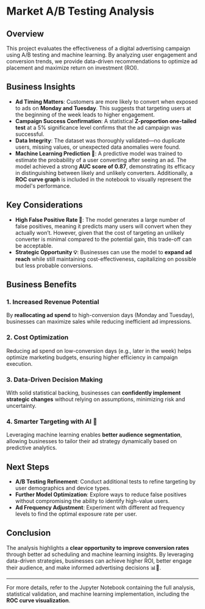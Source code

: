 # Market A/B Testing Analysis

## Overview
This project evaluates the effectiveness of a digital advertising campaign using A/B testing and machine learning. By analyzing user engagement and conversion trends, we provide data-driven recommendations to optimize ad placement and maximize return on investment (ROI).

## Business Insights
- **Ad Timing Matters**: Customers are more likely to convert when exposed to ads on **Monday and Tuesday**. This suggests that targeting users at the beginning of the week leads to higher engagement.
- **Campaign Success Confirmation**: A statistical **Z-proportion one-tailed test** at a 5% significance level confirms that the ad campaign was successful.
- **Data Integrity**: The dataset was thoroughly validated—no duplicate users, missing values, or unexpected data anomalies were found.
- **Machine Learning Prediction 🤖**: A predictive model was trained to estimate the probability of a user converting after seeing an ad. The model achieved a strong **AUC score of 0.87**, demonstrating its efficacy in distinguishing between likely and unlikely converters. Additionally, a **ROC curve graph** is included in the notebook to visually represent the model's performance.

## Key Considerations
- **High False Positive Rate 🚨**: The model generates a large number of false positives, meaning it predicts many users will convert when they actually won’t. However, given that the cost of targeting an unlikely converter is minimal compared to the potential gain, this trade-off can be acceptable.
- **Strategic Opportunity 💡**: Businesses can use the model to **expand ad reach** while still maintaining cost-effectiveness, capitalizing on possible but less probable conversions.

## Business Benefits
### 1. Increased Revenue Potential
By **reallocating ad spend** to high-conversion days (Monday and Tuesday), businesses can maximize sales while reducing inefficient ad impressions.

### 2. Cost Optimization
Reducing ad spend on low-conversion days (e.g., later in the week) helps optimize marketing budgets, ensuring higher efficiency in campaign execution.

### 3. Data-Driven Decision Making
With solid statistical backing, businesses can **confidently implement strategic changes** without relying on assumptions, minimizing risk and uncertainty.

### 4. Smarter Targeting with AI 🎯
Leveraging machine learning enables **better audience segmentation**, allowing businesses to tailor their ad strategy dynamically based on predictive analytics.

## Next Steps
- **A/B Testing Refinement**: Conduct additional tests to refine targeting by user demographics and device types.
- **Further Model Optimization**: Explore ways to reduce false positives without compromising the ability to identify high-value users.
- **Ad Frequency Adjustment**: Experiment with different ad frequency levels to find the optimal exposure rate per user.

## Conclusion
The analysis highlights a **clear opportunity to improve conversion rates** through better ad scheduling and machine learning insights. By leveraging data-driven strategies, businesses can achieve higher ROI, better engage their audience, and make informed advertising decisions 📊🚀.

---
For more details, refer to the Jupyter Notebook containing the full analysis, statistical validation, and machine learning implementation, including the **ROC curve visualization**.

